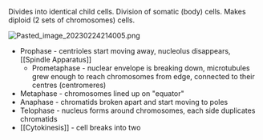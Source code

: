 Divides into identical child cells.
Division of somatic (body) cells.
Makes diploid (2 sets of chromosomes) cells.

![Pasted_image_20230224214005.png](pasted_image_20230224214005.png)

* Prophase - centrioles start moving away, nucleolus disappears, [[Spindle Apparatus]]
  * Prometaphase - nuclear envelope is breaking down, microtubules grew enough to reach chromosomes from edge, connected to their centres (centromeres)
* Metaphase - chromosomes lined up on "equator"
* Anaphase - chromatids broken apart and start moving to poles
* Telophase - nucleus forms around chromosomes, each side duplicates chromatids
* [[Cytokinesis]] - cell breaks into two
